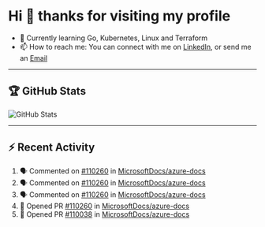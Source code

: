# Hi 👋 thanks for visiting my profile

- 🌱 Currently learning Go, Kubernetes, Linux and Terraform
- 📫 How to reach me: You can connect with me on [LinkedIn](https://www.linkedin.com/in/thepaulmacca/), or send me an [Email](mailto:pm@thepaulmacca.com)

---

## :trophy: GitHub Stats

![GitHub Stats](https://github-readme-stats.vercel.app/api?username=thepaulmacca&count_private=true&show_icons=true&theme=dark)

---

## :zap: Recent Activity

<!--START_SECTION:activity-->
1. 🗣 Commented on [#110260](https://github.com/MicrosoftDocs/azure-docs/issues/110260) in [MicrosoftDocs/azure-docs](https://github.com/MicrosoftDocs/azure-docs)
2. 🗣 Commented on [#110260](https://github.com/MicrosoftDocs/azure-docs/issues/110260) in [MicrosoftDocs/azure-docs](https://github.com/MicrosoftDocs/azure-docs)
3. 🗣 Commented on [#110260](https://github.com/MicrosoftDocs/azure-docs/issues/110260) in [MicrosoftDocs/azure-docs](https://github.com/MicrosoftDocs/azure-docs)
4. 💪 Opened PR [#110260](https://github.com/MicrosoftDocs/azure-docs/pull/110260) in [MicrosoftDocs/azure-docs](https://github.com/MicrosoftDocs/azure-docs)
5. 💪 Opened PR [#110038](https://github.com/MicrosoftDocs/azure-docs/pull/110038) in [MicrosoftDocs/azure-docs](https://github.com/MicrosoftDocs/azure-docs)
<!--END_SECTION:activity-->
